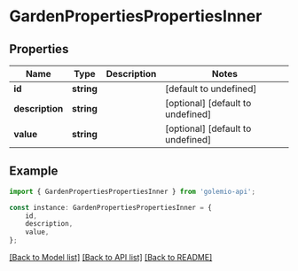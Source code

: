 # GardenPropertiesPropertiesInner


## Properties

Name | Type | Description | Notes
------------ | ------------- | ------------- | -------------
**id** | **string** |  | [default to undefined]
**description** | **string** |  | [optional] [default to undefined]
**value** | **string** |  | [optional] [default to undefined]

## Example

```typescript
import { GardenPropertiesPropertiesInner } from 'golemio-api';

const instance: GardenPropertiesPropertiesInner = {
    id,
    description,
    value,
};
```

[[Back to Model list]](../README.md#documentation-for-models) [[Back to API list]](../README.md#documentation-for-api-endpoints) [[Back to README]](../README.md)
